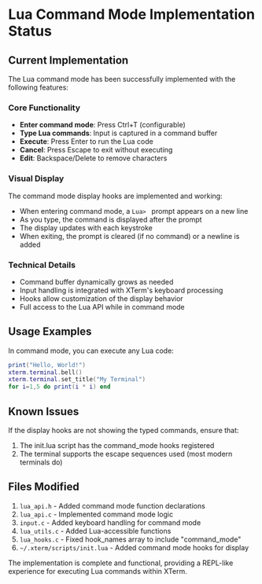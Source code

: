 # Lua Command Mode Implementation Status

## Current Implementation

The Lua command mode has been successfully implemented with the following features:

### Core Functionality
- **Enter command mode**: Press Ctrl+T (configurable)
- **Type Lua commands**: Input is captured in a command buffer
- **Execute**: Press Enter to run the Lua code
- **Cancel**: Press Escape to exit without executing
- **Edit**: Backspace/Delete to remove characters

### Visual Display
The command mode display hooks are implemented and working:
- When entering command mode, a `Lua> ` prompt appears on a new line
- As you type, the command is displayed after the prompt
- The display updates with each keystroke
- When exiting, the prompt is cleared (if no command) or a newline is added

### Technical Details
- Command buffer dynamically grows as needed
- Input handling is integrated with XTerm's keyboard processing
- Hooks allow customization of the display behavior
- Full access to the Lua API while in command mode

## Usage Examples

In command mode, you can execute any Lua code:

```lua
print("Hello, World!")
xterm.terminal.bell()
xterm.terminal.set_title("My Terminal")
for i=1,5 do print(i * i) end
```

## Known Issues

If the display hooks are not showing the typed commands, ensure that:
1. The init.lua script has the command_mode hooks registered
2. The terminal supports the escape sequences used (most modern terminals do)

## Files Modified

1. `lua_api.h` - Added command mode function declarations
2. `lua_api.c` - Implemented command mode logic
3. `input.c` - Added keyboard handling for command mode
4. `lua_utils.c` - Added Lua-accessible functions
5. `lua_hooks.c` - Fixed hook_names array to include "command_mode"
6. `~/.xterm/scripts/init.lua` - Added command mode hooks for display

The implementation is complete and functional, providing a REPL-like experience for executing Lua commands within XTerm.